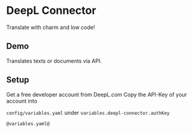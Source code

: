 # DeepL Connector

Translate with charm and low code!

## Demo

Translates texts or documents via API.

## Setup

Get a free developer account from DeepL.com
Copy the API-Key of your account into

`config/variables.yaml` under
`variables.deepl-connector.authKey`

```
@variables.yaml@
```
